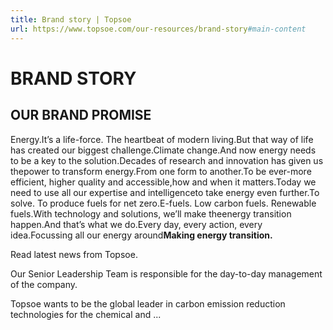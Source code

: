 ```yaml
---
title: Brand story | Topsoe
url: https://www.topsoe.com/our-resources/brand-story#main-content
---
```


# BRAND STORY

## OUR BRAND PROMISE

Energy.It’s a life-force. The heartbeat of modern living.But that way of life has created our biggest challenge.Climate change.And now energy needs to be a key to the solution.Decades of research and innovation has given us thepower to transform energy.From one form to another.To be ever-more efficient, higher quality and accessible,how and when it matters.Today we need to use all our expertise and intelligenceto take energy even further.To solve. To produce fuels for net zero.E-fuels. Low carbon fuels. Renewable fuels.With technology and solutions, we’ll make theenergy transition happen.And that’s what we do.Every day, every action, every idea.Focussing all our energy around**Making energy transition.**

Read latest news from Topsoe.

Our Senior Leadership Team is responsible for the day-to-day management of the company.

Topsoe wants to be the global leader in carbon emission reduction technologies for the chemical and ...